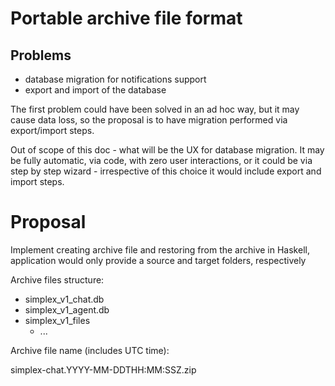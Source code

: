 # Portable archive file format

## Problems

- database migration for notifications support
- export and import of the database

The first problem could have been solved in an ad hoc way, but it may cause data loss, so the proposal is to have migration performed via export/import steps.

Out of scope of this doc - what will be the UX for database migration. It may be fully automatic, via code, with zero user interactions, or it could be via step by step wizard - irrespective of this choice it would include export and import steps.

# Proposal

Implement creating archive file and restoring from the archive in Haskell, application would only provide a source and target folders, respectively

Archive files structure:

- simplex_v1_chat.db
- simplex_v1_agent.db
- simplex_v1_files
  - ...

Archive file name (includes UTC time):

simplex-chat.YYYY-MM-DDTHH:MM:SSZ.zip
